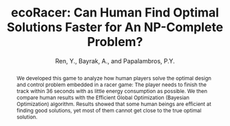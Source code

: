 ---
layout: project
shorttitle: "ecoRacer: Can Human Find Optimal Solutions Faster for An NP-Complete Problem?"
title:  "ecoRacer: Can Human Find Optimal Solutions Faster for An NP-Complete Problem?"
author: Ren, Y., Bayrak, A., and Papalambros, P.Y.
authorlink:
categories: project-crowdsourcing
publishdate: 2015
image: _images/ecoracer/image.png
summaryimg: _images/ecoracer/summaryimg.png
abstract: "We developed this game to analyze how human players solve
the optimal design and control problem embedded in a racer game: The player needs to finish
the track within 36 seconds with as little energy consumption as possible. We then compare human results
with the Efficient Global Optimization (Bayesian Optimization) algorithm. Results showed that some human
beings are efficient at finding good solutions, yet most of them cannot get close to the true optimal solution."
link: ecoracer.herokuapp.com
paper: _papers/jmd2016ecoracer.pdf
---